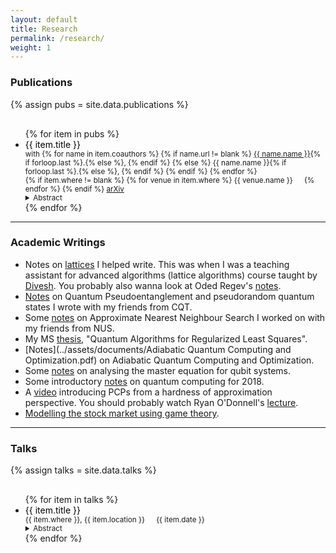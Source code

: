 ```yaml
---
layout: default
title: Research
permalink: /research/
weight: 1
---
```


### Publications

{% assign pubs = site.data.publications %}

<div>
    <ul style="margin-top: 30px;">
        {% for item in pubs %}
        <li> <span style="color: black;"> {{ item.title }} </span></li>
        <small> with
        {% for name in item.coauthors %}
        {% if name.url != blank %}
        <a href="{{ name.url }}" target="_blank">{{ name.name }}</a>{% if forloop.last %}.{% else %}, {% endif %}
        {% else %}
        {{ name.name }}{% if forloop.last %}.{% else %}, {% endif %}
        {% endif %}
        {% endfor %}
        <br/>
        <span> {% if item.where != blank %} {% for venue in item.where %} <i class="fa fa-book"></i> {{ venue.name }} &emsp; {% endfor %} {% endif %}
        <i class="fa fa-book"></i> <a href="{{ item.arxiv }}" target="_blank"> arXiv </a> </span>
        <details><summary>Abstract</summary> {{ item.abstract }} </details></small>
        {% endfor %}
    </ul>
</div>

---

### Academic Writings

- Notes on [lattices](../assets/documents/Lattice_Notes.pdf) I helped write. This was when I was a teaching assistant for advanced algorithms (lattice algorithms) course taught by [Divesh](https://sites.google.com/site/diveshhomepage/). You probably also wanna look at Oded Regev's [notes](https://cims.nyu.edu/~regev/teaching/lattices_fall_2009/).
- [Notes](../assets/documents/Pseudoentanglement.pdf) on Quantum Pseudoentanglement and pseudorandom quantum states I wrote with my friends from CQT.
- Some [notes](../assets/documents/ANN25.pdf) on Approximate Nearest Neighbour Search I worked on with my friends from NUS.
- My MS [thesis](../assets/documents/thesis.pdf), "Quantum Algorithms for Regularized Least Squares".
- [Notes](../assets/documents/Adiabatic Quantum Computing and Optimization.pdf) on Adiabatic Quantum Computing and Optimization.
- Some [notes](../assets/documents/Open_Quantum_Systems_Project.pdf) on analysing the master equation for qubit systems.
- Some introductory [notes](../assets/documents/Quantum_Notes.pdf) on quantum computing for 2018.
- A [video](https://youtu.be/zFyy2H_7oOk) introducing PCPs from a hardness of approximation perspective. You should probably watch Ryan O'Donnell's [lecture](https://www.youtube.com/playlist?list=PLm3J0oaFux3ZYpFLwwrlv_EHH9wtH6pnX).
- [Modelling the stock market using game theory](../assets/documents/Modelling%20the%20stock%20market%20using%20game%20theory.pdf).

---

### Talks

{% assign talks = site.data.talks %}

<div>
    <ul style="margin-top: 30px;">
        {% for item in talks %}
        <li> <span style="color: black;"> {{ item.title }} </span></li>
        <small>
        <span> <i class="fa-solid fa-location-dot"></i> {{ item.where }}, {{ item.location }} &emsp; <i class="fa fa-clock"></i> {{ item.date }} </span>
        <details><summary>Abstract</summary> {{ item.abstract }} </details></small>
        {% endfor %}
    </ul>
</div>
